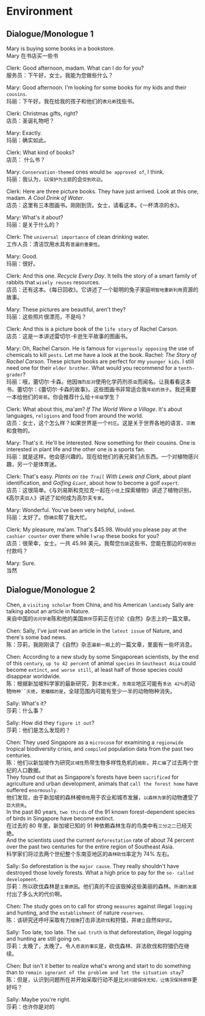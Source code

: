 # Environment

## Dialogue/Monologue 1

Mary is buying some books in a bookstore.  
Mary 在书店买一些书

Clerk: Good afternoon, madam. What can I do for you?  
服务员：下午好，女士。我能为您做些什么？

Mary: Good afternoon. I'm looking for some books for my kids and their `cousins`.  
玛丽：下午好。我在给我的孩子和他们的`表兄弟`找些书。

Clerk: Christmas gifts, right?  
店员：圣诞礼物吧？

Mary: Exactly.  
玛丽：确实如此。

Clerk: What kind of books?  
店员： 什么书？

Mary: `Conservation-themed` ones would `be approved of`, I think.  
玛丽：我认为，以`保护为主题`的会`受到欢迎`。

Clerk: Here are three picture books. They have just arrived. Look at this one, madam. _A Cool Drink of Water_.  
店员：这里有三本图画书。刚刚到货。女士，请看这本。《一杯清凉的水》。

Mary: What's it about?  
玛丽：是关于什么的？

Clerk: The `universal importance` of clean drinking water.  
工作人员：清洁饮用水具有`普遍的重要性`。

Mary: Good.  
玛丽：很好。

Clerk: And this one. _Recycle Every Day_. It tells the story of a smart family of rabbits that `wisely reuses` resources.  
店员：还有这本。《每日回收》。它讲述了一个聪明的兔子家庭`明智地重新利用`资源的故事。

Mary: These pictures are beautiful, aren't they?  
玛丽：这些照片很漂亮，不是吗？

Clerk: And this is a picture book of the `life story` of Rachel Carson.  
店员：这是一本讲述雷切尔·卡逊生平故事的图画书。

Mary: Oh, Rachel Carson. He is famous for `vigorously opposing` the use of chemicals to kill `pests`. Let me have a look at the book. Rachel: _The Story of Racbel Carson_. These picture books are perfect for my `younger kids`. I still need one for their `elder brother`. What would you recommend for a `tenth-grader`?  
玛丽：哦，蕾切尔·卡森。他因`强烈反对`使用化学药剂杀`虫`而闻名。让我看看这本书。蕾切尔：《蕾切尔·卡森的故事》。这些图画书非常适合我`年幼的孩子`。我还需要一本给他们的`哥哥`。你会推荐什么给`十年级`学生？

Clerk: What about this, ma'am? _If The World Were a Village_. It's about languages, `religions` and food from around the world.  
店员：女士，这个怎么样？如果世界是一个`村庄`。这是关于世界各地的语言、`宗教`和食物的。

Mary: That's it. He'll be interested. Now something for their cousins. One is interested in plant life and the other one is a sports fan.  
玛丽：就是这样。他会感兴趣的。现在给他们的表兄弟们点东西。一个对植物感兴趣，另一个是体育迷。

Clerk: That's easy. _Plants on `tbe Trail` With Lewis and Clark_, about plant identification, and _Golfing `Giant`_, about how to become a golf `expert`.  
店员：这很简单。《与刘易斯和克拉克一起在`小径`上探索植物》讲述了植物识别，《高尔夫`巨人`》讲述了如何成为高尔夫`专家`。

Mary: Wonderful. You've been very helpful, `indeed`.  
玛丽：太好了。你`确实`帮了我大忙。

Clerk: My pleasure, ma'am. That's $45.98. Would you please pay at the `cashier counter` over there while I `wrap` these books for you?  
店员：很荣幸，女士。一共 45.98 美元。我帮您`包装`这些书，您能在那边的`收银台`付款吗？

Mary: Sure.  
当然

## Dialogue/Monologue 2

Chen, a `visiting scholar` from China, and his American `landiady` Sally are talking about an article in Nature.  
来自中国的`访问学者`陈和他的美国`旅伴`莎莉正在讨论《自然》杂志上的一篇文章。

Chen: Sally, I've just read an article in the `latest issue` of Nature, and there's some bad news.  
陈：莎莉，我刚刚读了《自然》杂志`最新一期`上的一篇文章，里面有一些坏消息。

Chen: According to a new study by some Singaporean scientists, by the end of this `century`, `up to 42 percent` of animal `species` in `Southeast Asia` could become `extinct`, `and worse still`, at least half of those species could disappear worldwide.  
陈：根据新加坡科学家的最新研究，到本`世纪`末，`东南亚`地区可能有`多达 42％`的动物` 物种``灭绝 `，`更糟糕的是`，全球范围内可能有至少一半的动物物种消失。

Sally: What's it?  
莎莉：什么事？

Sally: How did they `figure it out`?  
莎莉：他们是怎么发现的？

Chen: They used Singapore as a `microcosm` for examining a `regionwide` tropical biodiversity crisis, and `compiled` population data from the past two centuries.  
陈：他们以新加坡作为研究`区域性`热带生物多样性危机的`缩影`，并`汇编`了过去两个世纪的人口数据。  
They found out that as Singapore's forests have been `sacrificed` for agriculture and urban development, animals that `call the forest home` have suffered `enormously`.  
他们发现，由于新加坡的森林被`牺牲`用于农业和城市发展，`以森林为家`的动物遭受了`巨大损失`。  
In the past 80 years, `two thirds` of the 91 known forest-dependent species of birds in Singapore have become extinct.  
在过去的 80 年里，新加坡已知的 91 种依赖森林生存的鸟类中有`三分之二`已经灭绝。  
And the scientists used the current `deforestation` rate of about 74 percent over the past two centuries for the entire region of Southeast Asia.  
科学家们将过去两个世纪整个东南亚地区的`森林砍伐`率定为 74% 左右。

Sally: So deforestation is the `major cause`. They really shouldn't have destroyed those lovely forests. What a high price to pay for the `so- called development`.  
莎莉：所以砍伐森林是`主要原因`。他们真的不应该毁掉这些美丽的森林。`所谓的发展`付出了多么大的代价啊。

Chen: The study goes on to call for strong `measures` against illegal `logging` and hunting, and the `establishment` of nature `reserves`.  
陈：该研究还呼吁采取有力`措施`打击非法`砍伐`和狩猎，并`建立`自然`保护区`。

Sally: Too late, too late. The `sad truth` is that deforestation, illegal logging and hunting are still going on.  
莎莉：太晚了，太晚了。令人`悲哀的事实`是，砍伐森林、非法砍伐和狩猎仍在继续。

Chen: But isn't it better to realize what's wrong and start to do something than to `remain ignorant of the problem and let the situation stay`?  
陈：但是，认识到问题所在并开始采取行动不是比`对问题保持无知，让情况保持原样`更好吗？

Sally: Maybe you're right.  
莎莉：也许你是对的

